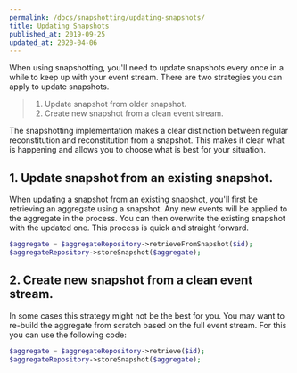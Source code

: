 ```yaml
---
permalink: /docs/snapshotting/updating-snapshots/
title: Updating Snapshots
published_at: 2019-09-25
updated_at: 2020-04-06
---
```


When using snapshotting, you'll need to update snapshots every once in a while
to keep up with your event stream. There are two strategies you can apply to
update snapshots.

> 1. Update snapshot from older snapshot.
> 2. Create new snapshot from a clean event stream.

The snapshotting implementation makes a clear distinction between regular reconstitution
and reconstitution from a snapshot. This makes it clear what is happening and allows you
to choose what is best for your situation.

## 1. Update snapshot from an existing snapshot.

When updating a snapshot from an existing snapshot, you'll first be retrieving an aggregate
using a snapshot. Any new events will be applied to the aggregate in the process. You can
then overwrite the existing snapshot with the updated one. This process is quick and straight
forward.

```php
$aggregate = $aggregateRepository->retrieveFromSnapshot($id);
$aggregateRepository->storeSnapshot($aggregate);
```

## 2. Create new snapshot from a clean event stream.

In some cases this strategy might not be the best for you. You may want to re-build the aggregate
from scratch based on the full event stream. For this you can use the following code:

```php
$aggregate = $aggregateRepository->retrieve($id);
$aggregateRepository->storeSnapshot($aggregate);
```
